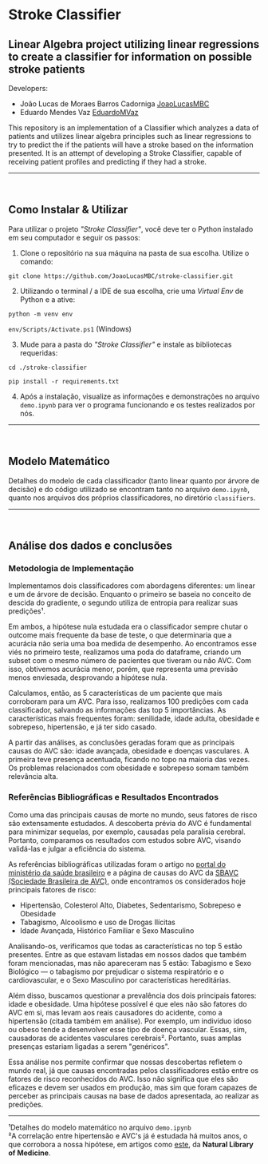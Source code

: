 # Stroke Classifier
## Linear Algebra project utilizing linear regressions to create a classifier for information on possible stroke patients

Developers:

* João Lucas de Moraes Barros Cadorniga [JoaoLucasMBC](https://github.com/JoaoLucasMBC)  
* Eduardo Mendes Vaz [EduardoMVaz](https://github.com/EduardoMVAz)

This repository is an implementation of a Classifier which analyzes a data of patients and utilizes linear algebra principles such as linear regressions to try to predict the if the patients will have a stroke based on the information presented. It is an attempt of developing a Stroke Classifier, capable of receiving patient profiles and predicting if they had a stroke.

---
<br/>

## Como Instalar & Utilizar

Para utilizar o projeto <em>"Stroke Classifier"</em>, você deve ter o Python instalado em seu computador e seguir os passos:

1. Clone o repositório na sua máquina na pasta de sua escolha. Utilize o comando:

`git clone https://github.com/JoaoLucasMBC/stroke-classifier.git`

2. Utilizando o terminal / a IDE de sua escolha, crie uma *Virtual Env* de Python e a ative:

`python -m venv env`

`env/Scripts/Activate.ps1` (Windows)

3. Mude para a pasta do <em>"Stroke Classifier"</em> e instale as bibliotecas requeridas:

`cd ./stroke-classifier`

`pip install -r requirements.txt`

4. Após a instalação, visualize as informações e demonstrações no arquivo `demo.ipynb` para ver o programa funcionando e os testes realizados por nós.

---
<br/>

## Modelo Matemático

Detalhes do modelo de cada classificador (tanto linear quanto por árvore de decisão) e do código utilizado se encontram tanto no arquivo `demo.ipynb`, quanto nos arquivos dos próprios classificadores, no diretório `classifiers`.

---
<br/>

## Análise dos dados e conclusões
### Metodologia de Implementação
Implementamos dois classificadores com abordagens diferentes: um linear e um de árvore de decisão. Enquanto o primeiro se baseia no conceito de descida do gradiente, o segundo utiliza de entropia para realizar suas predições¹.

Em ambos, a hipótese nula estudada era o classificador sempre chutar o outcome mais frequente da base de teste, o que determinaria que a acurácia não seria uma boa medida de desempenho. Ao encontramos esse viés no primeiro teste, realizamos uma poda do dataframe, criando um subset com o mesmo número de pacientes que tiveram ou não AVC. Com isso, obtivemos acurácia menor, porém, que representa uma previsão menos enviesada, desprovando a hipótese nula.

Calculamos, então, as 5 características de um paciente que mais corroboram para um AVC. Para isso, realizamos 100 predições com cada classificador, salvando as informações das top 5 importâncias. As características mais frequentes foram: senilidade, idade adulta, obesidade e sobrepeso, hipertensão, e já ter sido casado.

A partir das análises, as conclusões geradas foram que as principais causas do AVC são: idade avançada, obesidade e doenças vasculares. A primeira teve presença acentuada, ficando no topo na maioria das vezes. Os problemas relacionados com obesidade e sobrepeso somam também relevância alta.

### Referências Bibliográficas e Resultados Encontrados

Como uma das principais causas de morte no mundo, seus fatores de risco são extensamente estudados. A descoberta prévia do AVC é fundamental para minimizar sequelas, por exemplo, causadas pela paralisia cerebral. Portanto, comparamos os resultados com estudos sobre AVC, visando validá-las e julgar a eficiência do sistema.

As referências bibliográficas utilizadas foram o artigo no [portal do ministério da saúde brasileiro](https://www.gov.br/saude/pt-br/assuntos/saude-de-a-a-z/a/avc) e a página de causas do AVC da [SBAVC (Sociedade Brasileira de AVC)](https://avc.org.br/pacientes/o-que-causa-um-avc/), onde encontramos os considerados hoje principais fatores de risco:

* Hipertensão, Colesterol Alto, Diabetes, Sedentarismo, Sobrepeso e Obesidade
* Tabagismo, Alcoolismo e uso de Drogas Ilícitas
* Idade Avançada, Histórico Familiar e Sexo Masculino

Analisando-os, verificamos que todas as características no top 5 estão presentes. Entre as que estavam listadas em nossos dados que também foram mencionadas, mas não apareceram nas 5 estão: Tabagismo e Sexo Biológico — o tabagismo por prejudicar o sistema respiratório e o cardiovascular, e o Sexo Masculino por características hereditárias.

Além disso, buscamos questionar a prevalência dos dois principais fatores: idade e obesidade. Uma hipótese possível é que eles não são fatores do AVC em si, mas levam aos reais causadores do acidente, como a hipertensão (citada também em análise). Por exemplo, um indivíduo idoso ou obeso tende a desenvolver esse tipo de doença vascular. Essas, sim, causadoras de acidentes vasculares cerebrais². Portanto, suas amplas presenças estariam ligadas a serem "genéricos". 

Essa análise nos permite confirmar que nossas descobertas refletem o mundo real, já que causas encontradas pelos classificadores estão entre os fatores de risco reconhecidos do AVC. Isso não significa que eles são eficazes e devem ser usados em produção, mas sim que foram capazes de perceber as principais causas na base de dados apresentada, ao realizar as predições.

---

¹Detalhes do modelo matemático no arquivo `demo.ipynb`  
²A correlação entre hipertensão e AVC's já é estudada há muitos anos, o que corrobora a nossa hipótese, em artigos como [este](https://www.ncbi.nlm.nih.gov/pmc/articles/PMC6659031/), da **Natural Library of Medicine**.
